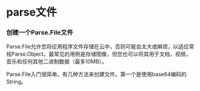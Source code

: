 # parse文件

### 创建一个Parse.File文件

Parse.File允许您将应用程序文件存储在云中，否则可能会太大或麻烦，以适应常规Parse.Object。最常见的用例是存储图像，但您也可以将其用于文档，视频，音乐和任何其他二进制数据（最多10MB）。

  


Parse.File入门很简单。有几种方法来创建文件。第一个是使用base64编码的String。

